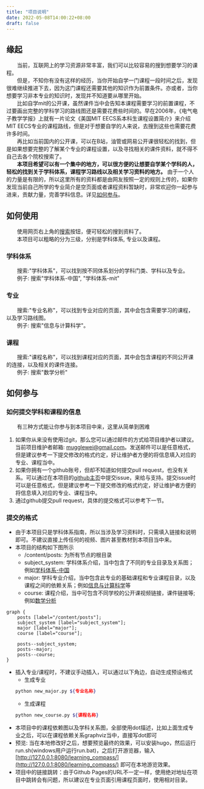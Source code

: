 ```yaml
---
title: "项目说明"
date: 2022-05-08T14:00:22+08:00
draft: false
---
```


## 缘起
&emsp;&emsp;当前，互联网上的学习资源非常丰富，我们可以比较容易的搜到想要学习的课程。  
&emsp;&emsp;但是，不知你有没有这样的经历，当你开始自学一门课程一段时间之后，发现很难继续推进下去，因为这门课程还需要其他的知识作为前置条件。亦或者，当你想要学习非本专业的知识时，发现并不知道要从哪里开始。  
&emsp;&emsp;比如自学mit的公开课，虽然课件当中会告知本课程需要学习的前置课程，不过要画出完整的学科学习的路线图还是需要花费些时间的。早在2006年，《电气电子教学学报》上就有一片论文《美国MIT EECS系本科生课程设置简介》来介绍MIT EECS专业的课程路线，但是对于想要自学的人来说，去搜到这些也需要花费许多时间。  
&emsp;&emsp;再比如当前国内的公开课，可以在B站，油管或网易公开课很轻松的找到，但是如果想要完整的了解某个专业的课程设置，以及寻找相关的课件资料，就不得不自己去各个院校搜索了。  
&emsp;&emsp;**本项目希望可以有一个集中的地方，可以很方便的让想要自学某个学科的人，轻松的找到关于学科体系，课程学习路线以及相关学习资料的地方。** 由于一个人的力量是有限的，所以这里所有的资料都是由网友按照一定的规则上传的，如果你发现当前自己所学的专业简介是空页面或者课程资料暂缺时，非常欢迎你一起参与进来，贡献力量，完善学科信息。详见[如何参与](#如何参与)。  

## 如何使用
&emsp;&emsp;使用网页右上角的[搜索](../../search)按钮，便可轻松的搜到资料了。  
&emsp;&emsp;本项目可以粗略的分为三级，分别是学科体系, 专业以及课程。  

### 学科体系
&emsp;&emsp;搜索:"学科体系"，可以找到按不同体系划分的学科门类、学科以及专业。  
&emsp;&emsp;例子: 搜索"学科体系-中国", "学科体系-mit"  

### 专业
&emsp;&emsp;搜索:"专业名称"，可以找到专业对应的页面，其中会包含需要学习的课程，以及学习路线图。  
&emsp;&emsp;例子: 搜索"信息与计算科学"。  

### 课程
&emsp;&emsp;搜索:"课程名称"，可以找到课程对应的页面，其中会包含课程的不同公开课的连接，以及相关的课件连接。  
&emsp;&emsp;例子: 搜索"数学分析"  

## 如何参与

### 如何提交学科和课程的信息
&emsp;&emsp;有三种方式能让你参与到本项目中来，这里从简单到困难
1. 如果你从来没有使用过git，那么您可以通过邮件的方式给项目维护者以建议。当前项目维护者邮箱: mugglewei@gmail.com。发送邮件可以是任意格式，但是建议参考一下提交修改的格式约定，好让维护者方便的将信息填入对应的专业、课程当中。  
2. 如果你拥有一个github账号，但却不知道如何提交pull request，也没有关系。可以通过在本项目的[github主页](https://github.com/MuggleWei/learning_compass)中提交issue，来给与支持。提交issue时可以是任意格式，但是建议参考一下提交修改的格式约定，好让维护者方便的将信息填入对应的专业、课程当中。  
3. 通过github提交pull request，具体的提交格式可以参考下一节。  

### 提交的格式
* 由于本项目只是学科体系指南，所以当涉及学习资料时，只需填入链接和说明即可。不建议直接上传任何的视频、图片甚至教材到本项目当中来。  
* 本项目的结构如下图所示
  * /content/posts: 为所有节点的根目录
  * subject_system: 学科体系介绍，当中包含了不同的专业目录及关系图；例如[学科体系-中国](../subject_system/china)
  * major: 学科专业介绍，当中包含此专业的基础课程和专业课程目录，以及课程之间的依赖关系；例如[信息与计算科学](../major/信息与计算科学)等
  * course: 课程介绍，当中可包含不同学校的公开课视频链接，课件链接等; 例如[数学分析](../course/数学分析)
```graphviz
graph {
    posts [label="/content/posts"];
    subject_system [label="subject_system"];
    major [label="major"];
    course [label="course"];

    posts--subject_system;
    posts--major;
    posts--course;
}
```    
* 插入专业/课程时，不建议手动插入，可以通过以下角边，自动生成预设格式
  * 生成专业
  ```bash
  python new_major.py ${专业名称}
  ```
  * 生成课程
  ```bash
  python new_course.py ${课程名称}
  ```
* 本项目中的课程依赖图以及学科关系图，全部使用dot描述，比如上面生成专业之后，可以在课程依赖关系graphviz当中，直接写dot即可
* 预览: 当在本地修改好之后，想要预览最终的效果，可以安装hugo，然后运行run.sh(windows用户运行run.bat)，之后打开游览器，输入[http://127.0.0.1:8080/learning_compass/](http://127.0.0.1:8080/learning_compass/) 即可在本地游览效果。  
* 项目中的链接跳转：由于Github Pages的URL不一定一样，使用绝对地址在项目中跳转会有问题，所以建议在专业页面引用课程页面时，使用相对目录。  